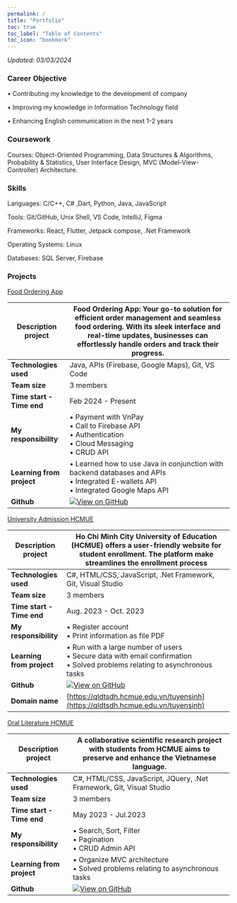 ```yaml
---
permalink: /
title: "Portfolio"
toc: true
toc_label: "Table of Contents"
toc_icon: "bookmark"
---
```


*Updated: 03/03/2024*


### Career Objective
• Contributing my knowledge to the development of company

• Improving my knowledge in Information Technology field

• Enhancing English communication in the next 1-2 years


### Coursework
Courses: Object-Oriented Programming, Data Structures & Algorithms, Probability & Statistics, User Interface Design, MVC (Model-View-Controller) Architecture.

### Skills
Languages: C/C++, C# ,Dart, Python, Java, JavaScript

Tools: Git/GitHub, Unix Shell, VS Code, IntelliJ, Figma

Frameworks: React, Flutter, Jetpack compose, .Net Framework

Operating Systems: Linux

Databases: SQL Server, Firebase

### Projects
[Food Ordering App](https://github.com/YangTris/Java-Food-Ordering-App) 

|**Description project**| Food Ordering App: Your go-to solution for efficient order management and seamless food ordering. With its sleek interface and real-time updates, businesses can effortlessly handle orders and track their progress.|
|---------------------|----------------|
| **Technologies used** | Java, APIs (Firebase, Google Maps), Git, VS Code |
| **Team size**         |  3 members |
| **Time start - Time end**         |  Feb 2024 - Present |
| **My responsibility**      | • Payment with VnPay  <br> • Call to Firebase API <br> • Authentication <br> • Cloud Messaging <br> • CRUD API |
| **Learning from project** | • Learned how to use Java in conjunction with backend databases and APIs <br> • Integrated E-wallets API <br> • Integrated Google Maps API  |
| **Github**              |        [![View on GitHub](https://img.shields.io/badge/GitHub-View_on_GitHub-blue?logo=GitHub)](https://github.tcom/YangTris/Order-App)        |



[University Admission HCMUE](https://github.com/maivudhsp/DKTS_SDH) 

|**Description project**|  Ho Chi Minh City University of Education (HCMUE) offers a user-friendly website for student enrollment. The platform make streamlines the enrollment process |
|---------------------|----------------|
| **Technologies used** | C#, HTML/CSS, JavaScript, .Net Framework, Git, Visual Studio |
| **Team size**         |  3 members |
| **Time start - Time end**         |  Aug. 2023 - Oct. 2023 |
| **My responsibility**      | • Register account <br> • Print information as file PDF|
| **Learning from project** | • Run with a large number of users <br> • Secure data with email confirmation <br> • Solved problems relating to asynchronous tasks |
| **Github**              |        [![View on GitHub](https://img.shields.io/badge/GitHub-View_on_GitHub-blue?logo=GitHub)](https://github.com/maivudhsp/DKTS_SDH)        |
| **Domain name**              |        [https://qldtsdh.hcmue.edu.vn/tuyensinh](https://qldtsdh.hcmue.edu.vn/tuyensinh)        |


[Oral Literature HCMUE](https://github.com/maivudhsp/TNVHDG)  

|**Description project**|  A collaborative scientific research project with students from HCMUE aims to preserve and enhance the Vietnamese language. |
|---------------------|----------------|
| **Technologies used** | C#, HTML/CSS, JavaScript, JQuery, .Net Framework, Git, Visual Studio |
| **Team size**         |  3 members |
| **Time start - Time end**         |  May 2023 - Jul.2023 |
| **My responsibility**      | • Search, Sort, Filter <br> • Pagination <br> • CRUD Admin API|
| **Learning from project** | • Organize MVC architecture <br> • Solved problems relating to asynchronous tasks |
| **Github**              |        [![View on GitHub](https://img.shields.io/badge/GitHub-View_on_GitHub-blue?logo=GitHub)](https://github.com/YangTris/Order-App)        |
